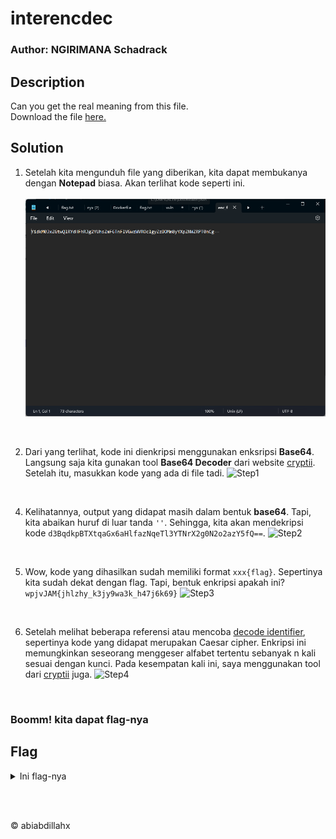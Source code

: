 # interencdec
### Author: NGIRIMANA Schadrack

## Description
Can you get the real meaning from this file.</br>
Download the file [here.](https://artifacts.picoctf.net/c_titan/108/enc_flag)

## Solution
1. Setelah kita mengunduh file yang diberikan, kita dapat membukanya dengan **Notepad** biasa. Akan terlihat kode seperti ini. </br></br>
![enc_file](Notepad.png)
</br>

2. Dari yang terlihat, kode ini dienkripsi menggunakan enksripsi **Base64**. Langsung saja kita gunakan tool **Base64 Decoder** dari website [cryptii](https://cryptii.com/pipes/text-to-base64).
Setelah itu, masukkan kode yang ada di file tadi.
![Step1](https://github.com/user-attachments/assets/34cb0897-8b59-4e1e-8525-226616c6e77d)
</br>

4. Kelihatannya, output yang didapat masih dalam bentuk **base64**. Tapi, kita abaikan huruf di luar tanda `''`. Sehingga, kita akan mendekripsi kode `d3BqdkpBTXtqaGx6aHlfazNqeTl3YTNrX2g0N2o2azY5fQ==`. 
![Step2](https://github.com/user-attachments/assets/e78febce-fa66-41b6-aa4f-faaad4d97838)
</br>

5. Wow, kode yang dihasilkan sudah memiliki format `xxx{flag}`. Sepertinya kita sudah dekat dengan flag. Tapi, bentuk enkripsi apakah ini? `wpjvJAM{jhlzhy_k3jy9wa3k_h47j6k69}`
![Step3](https://github.com/user-attachments/assets/0d226ed8-b370-49dc-ad79-3d4912cc47e2)
</br>

6. Setelah melihat beberapa referensi atau mencoba [decode identifier](https://www.dcode.fr/cipher-identifier), sepertinya kode yang didapat merupakan Caesar cipher. Enkripsi ini memungkinkan seseorang menggeser alfabet tertentu sebanyak n kali sesuai dengan kunci. Pada kesempatan kali ini, saya menggunakan tool dari [cryptii](https://cryptii.com/pipes/caesar-cipher) juga.
![Step4](https://github.com/user-attachments/assets/2da9c325-6eea-4212-92f0-a77be8dbae5a)
</br>

### Boomm! kita dapat flag-nya

## Flag
<details>
  <summary>Ini flag-nya</summary>

  ```
  picoCTF{caesar_d3cr9pt3d_a47c6d69}
  ```
</details>

</br></br>
<p>&copy abiabdillahx</p>



